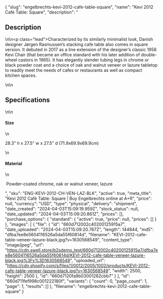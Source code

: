 {
  "slug": "engelbrechts-kevi-2012-cafe-table-square",
  "name": "Kevi 2012 Café Table: Square",
  "description": "<h2>Description</h2>\n<!-- split -->\n<p class=\"lead\">Characterized by its similarly minimalist look, Danish designer Jørgen Rasmussen’s stacking cafe table also comes in square version. It debuted in 2017 as a line extension of the designer’s classic 1958 Kevi Chair (that became an office standard with his later addition of double-wheel castors in 1965). It has elegantly slender tubing legs in chrome or black powder coat and a choice of oak and walnut veneer or lazure tabletop to readily meet the needs of cafes or restaurants as well as compact kitchen spaces. </p>\n<!-- split -->\n<h2>Specifications</h2>\n<!-- split -->\n<h4>Size</h4>\n<p>28.3\" h x 27.5\" w x 27.5\" d (71.9x69.9x69.9cm)</p>\n<h4>Material</h4>\n<p> Powder-coated chrome, oak or walnut veneer, lazure</p>",
  "sku": "ENG-KEVI-2012-CH-VEN-LAZ-BLK",
  "active": true,
  "meta_title": "Kevi 2012 Café Table: Square | Buy Engelbrechts online at A+R",
  "price": null,
  "currency": "USD",
  "type": "physical",
  "delivery": "shipment",
  "date_created": "2024-04-03T15:09:19.959Z",
  "stock_status": null,
  "date_updated": "2024-04-03T15:09:20.861Z",
  "prices": [],
  "purchase_options": {
    "standard": {
      "active": true,
      "price": null,
      "prices": []
    }
  },
  "images": [
    {
      "file": {
        "id": "660d712002c40200125915a7",
        "date_uploaded": "2024-04-03T15:09:20.767Z",
        "length": 144844,
        "md5": "dfba7ee8e5604116526a5da55f60814d",
        "filename": "KEVI-2012-cafe-table-veneer-lazure-black.jpg?v=1630568549",
        "content_type": "image/jpeg",
        "url": "https://cdn.swell.store/b2sdemo_test/660d712002c40200125915a7/dfba7ee8e5604116526a5da55f60814d/KEVI-2012-cafe-table-veneer-lazure-black.jpg%3Fv%3D1630568549",
        "uploaded_url": "https://cdn.shopify.com/s/files/1/0012/2005/1002/products/KEVI-2012-cafe-table-veneer-lazure-black.jpg?v=1630568549",
        "width": 2500,
        "height": 2500
      },
      "id": "660d7120fa9b03001262cbb7"
    }
  ],
  "id": "660d711fef998c001222180f",
  "variants": {
    "count": 0,
    "page_count": 1,
    "page": 1,
    "results": []
  },
  "filename": "engelbrechts-kevi-2012-cafe-table-square"
}